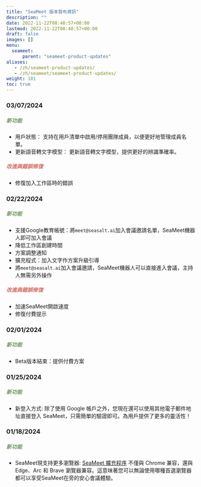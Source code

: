 ```yaml
---
title: "SeaMeet 版本發布資訊"
description: ""
date: 2022-11-22T08:48:57+00:00
lastmod: 2022-11-22T08:48:57+00:00
draft: false
images: []
menu:
  seameet:
      parent: "seameet-product-updates"
aliases:
   - /zh/seameet-product-updates/
   - /zh/seameet/seameet-product-updates/
weight: 101
toc: true
---
```


### 03/07/2024
##### **<font color="#739963">新功能</font>** 
- 用戶狀態： 支持在用戶清單中啟用/停用團隊成員，以便更好地管理成員名單。
- 更新語音轉文字模型： 更新語音轉文字模型，提供更好的辨識準確率。

##### **<font color="#d66a60">改進與錯誤修復</font>**
- 修復加入工作區時的錯誤


### 02/22/2024
##### **<font color="#739963">新功能</font>** 
- 支援Google教育帳號：將`meet@seasalt.ai`加入會議邀請名單，SeaMeet機器人即可加入會議
- 降低工作區創建時間
- 方案調整通知
- 擴充程式：加入文字作方案升級引導
- 將`meet@seasalt.ai`加入會議邀請，SeaMeet機器人可以直接進入會議，主持人無需另外操作

##### **<font color="#d66a60">改進與錯誤修復</font>**
- 加速SeaMeet開啟速度
- 修復付費提示

### 02/01/2024
##### **<font color="#739963">新功能</font>** 
- Beta版本結束：提供付費方案

### 01/25/2024
##### **<font color="#739963">新功能</font>** 
- 新登入方式: 除了使用 Google 帳戶之外，您現在還可以使用其他電子郵件地址直接登入 SeaMeet，只需簡單的驗證即可。為用戶提供了更多的靈活性！

### 01/18/2024
##### **<font color="#739963">新功能</font>** 
- SeaMeet現支持更多瀏覽器: [SeaMeet 擴充程序](https://chromewebstore.google.com/detail/seameet-take-chatgpt-meet/gkkhkniggakfgioeeclbllpihmipkcmn) 不僅與 Chrome 兼容，還與 Edge、Arc 和 Brave 瀏覽器兼容。這意味著您可以無論使用哪種首選瀏覽器都可以享受SeaMeet在旁的安心會議體驗。
